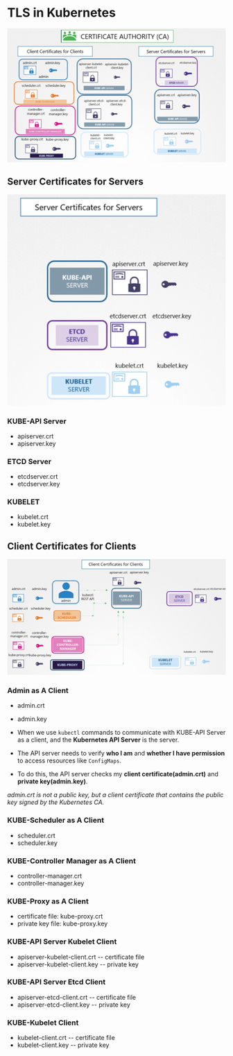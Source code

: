 # TLS in Kubernetes

![](TLS-K8S-Certificates.png)

## Server Certificates for Servers

![](./s-2-s.png)

### KUBE-API Server

- apiserver.crt
- apiserver.key

### ETCD Server

- etcdserver.crt
- etcdserver.key

### KUBELET

- kubelet.crt
- kubelet.key

## Client Certificates for Clients

![](client-to-client.png)

### Admin as A Client

- admin.crt
- admin.key

- When we use `kubectl` commands to communicate with KUBE-API Server as a client, and the **Kubernetes API Server** is
  the server.

- The API server needs to verify **who I am** and **whether I have permission** to access resources like `ConfigMaps`.
- To do this, the API server checks my **client certificate(admin.crt)** and **private key(admin.key)**.

_admin.crt is not a public key, but a client certificate that contains the public key signed by the Kubernetes CA._

### KUBE-Scheduler as A Client

- scheduler.crt
- scheduler.key

### KUBE-Controller Manager as A Client

- controller-manager.crt
- controller-manager.key

### KUBE-Proxy as A Client

- certificate file: kube-proxy.crt
- private key file: kube-proxy.key

### KUBE-API Server Kubelet Client

- apiserver-kubelet-client.crt -- certificate file
- apiserver-kubelet-client.key -- private key

### KUBE-API Server Etcd Client

- apiserver-etcd-client.crt -- certificate file
- apiserver-etcd-client.key -- private key

### KUBE-Kubelet Client

- kubelet-client.crt -- certificate file
- kubelet-client.key -- private key 


